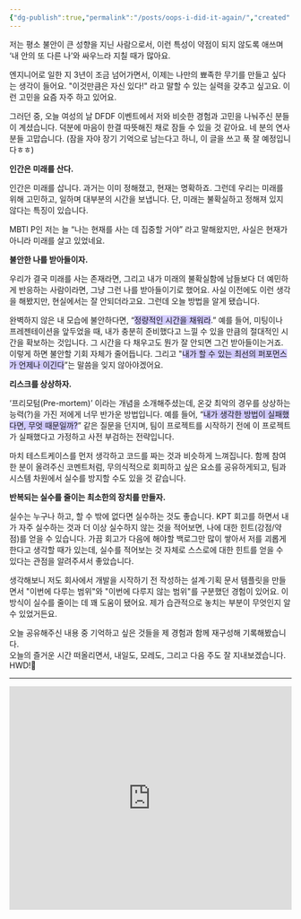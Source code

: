 ```yaml
---
{"dg-publish":true,"permalink":"/posts/oops-i-did-it-again/","created":"2025-03-08","updated":"2025-03-09T01:33:00"}
---
```


저는 평소 불안이 큰 성향을 지닌 사람으로서, 이런 특성이 약점이 되지 않도록 애쓰며 ‘내 안의 또 다른 나’와 싸우느라 지칠 때가 많아요.

엔지니어로 일한 지 3년이 조금 넘어가면서, 이제는 나만의 뾰족한 무기를 만들고 싶다는 생각이 들어요. "이것만큼은 자신 있다!" 라고 말할 수 있는 실력을 갖추고 싶고요. 이런 고민을 요즘 자주 하고 있어요.

그러던 중, 오늘 여성의 날 DFDF 이벤트에서 저와 비슷한 경험과 고민을 나눠주신 분들이 계셨습니다. 덕분에 마음이 한결 따뜻해진 채로 잠들 수 있을 것 같아요. 네 분의 연사분들 고맙습니다. (잠을 자야 장기 기억으로 남는다고 하니, 이 글을 쓰고 푹 잘 예정입니다ㅎㅎ)

**인간은 미래를 산다.**

인간은 미래를 삽니다. 과거는 이미 정해졌고, 현재는 명확하죠. 그런데 우리는 미래를 위해 고민하고, 일하며 대부분의 시간을 보냅니다. 단, 미래는 불확실하고 정해져 있지 않다는 특징이 있습니다.

MBTI P인 저는 늘 “나는 현재를 사는 데 집중할 거야” 라고 말해왔지만, 사실은 현재가 아니라 미래를 살고 있었네요.

**불안한 나를 받아들이자.**

우리가 결국 미래를 사는 존재라면, 그리고 내가 미래의 불확실함에 남들보다 더 예민하게 반응하는 사람이라면, 그냥 그런 나를 받아들이기로 했어요. 사실 이전에도 이런 생각을 해봤지만, 현실에서는 잘 안되더라고요. 그런데 오늘 방법을 알게 됐습니다.

완벽하지 않은 내 모습에 불안하다면, “<span style="background:#d2cbff">정량적인 시간을 채워라</span>.” 
예를 들어, 미팅이나 프레젠테이션을 앞두었을 때, 내가 충분히 준비했다고 느낄 수 있을 만큼의 절대적인 시간을 확보하는 것입니다. 그 시간을 다 채우고도 뭔가 잘 안되면 그건 받아들이는거죠. 이렇게 하면 불안할 기회 자체가 줄어듭니다. 그리고 "<span style="background:#d2cbff">내가 할 수 있는 최선의 퍼포먼스가 언제나 이긴다</span>”는 말씀을 잊지 않아야겠어요.

**리스크를 상상하자.**

‘프리모텀(Pre-mortem)’ 이라는 개념을 소개해주셨는데, 온갖 최악의 경우를 상상하는 능력(?)을 가진 저에게 너무 반가운 방법입니다. 예를 들어, “<span style="background:#d2cbff">내가 생각한 방법이 실패했다면, 무엇 때문일까?</span>” 같은 질문을 던지며, 팀이 프로젝트를 시작하기 전에 이 프로젝트가 실패했다고 가정하고 사전 부검하는 전략입니다.

마치 테스트케이스를 먼저 생각하고 코드를 짜는 것과 비슷하게 느껴집니다. 함께 참여한 분이 올려주신 코멘트처럼, 무의식적으로 회피하고 싶은 요소를 공유하게되고, 팀과 시스템 차원에서 실수를 방지할 수도 있을 것 같습니다.

**반복되는 실수를 줄이는 최소한의 장치를 만들자.**

실수는 누구나 하고, 할 수 밖에 없다면 실수하는 것도 좋습니다. KPT 회고를 하면서 내가 자주 실수하는 것과 더 이상 실수하지 않는 것을 적어보면, 나에 대한 힌트(강점/약점)를 얻을 수 있습니다. 가끔 회고가 다음에 해야할 백로그만 많이 쌓아서 저를 괴롭게한다고 생각할 때가 있는데, 실수를 적어보는 것 자체로 스스로에 대한 힌트를 얻을 수 있다는 관점을 알려주셔서 좋았습니다.

생각해보니 저도 회사에서 개발을 시작하기 전 작성하는 설계·기획 문서 템플릿을 만들면서 "이번에 다루는 범위"와 "이번에 다루지 않는 범위"를 구분했던 경험이 있어요. 이 방식이 실수를 줄이는 데 꽤 도움이 됐어요. 제가 습관적으로 놓치는 부분이 무엇인지 알 수 있었거든요.

오늘 공유해주신 내용 중 기억하고 싶은 것들을 제 경험과 함께 재구성해 기록해봤습니다.  
오늘의 즐거운 시간 떠올리면서, 내일도, 모레도, 그리고 다음 주도 잘 지내보겠습니다. HWD!💜

---


<iframe src="https://www.linkedin.com/embed/feed/update/urn:li:share:7304175671986073600?collapsed=1" height="399" width="100%" frameborder="0" allowfullscreen="" title="Embedded post"></iframe>